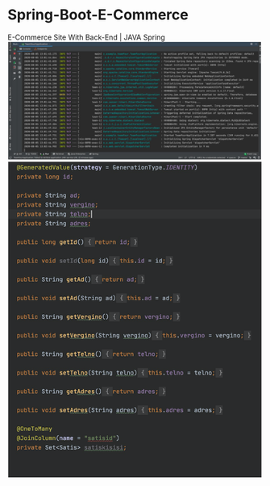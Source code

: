 # Spring-Boot-E-Commerce
 E-Commerce Site With Back-End | JAVA Spring
![Screenshot](https://github.com/rslozl/Spring-Boot-E-Commerce/blob/master/Screenshot%202020-08-05%20at%2021.59.03.png)
![Screenshot](https://github.com/rslozl/Spring-Boot-E-Commerce/blob/master/pc.png)





